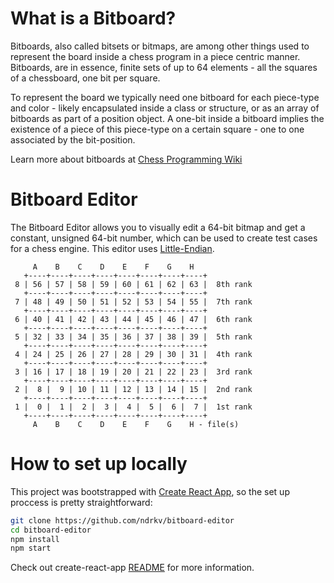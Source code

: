 # What is a Bitboard?

Bitboards, also called bitsets or bitmaps, are among other things used to represent the board inside a chess program in a piece centric manner. Bitboards, are in essence, finite sets of up to 64 elements - all the squares of a chessboard, one bit per square.

To represent the board we typically need one bitboard for each piece-type and color - likely encapsulated inside a class or structure, or as an array of bitboards as part of a position object. A one-bit inside a bitboard implies the existence of a piece of this piece-type on a certain square - one to one associated by the bit-position.

Learn more about bitboards at [Chess Programming Wiki](https://www.chessprogramming.org/Bitboards)

# Bitboard Editor

The Bitboard Editor allows you to visually edit a 64-bit bitmap and get a constant, unsigned 64-bit number, which can be used to create test cases for a chess engine. This editor uses [Little-Endian](https://www.chessprogramming.org/Little-endian).

```
     A    B    C    D    E    F    G    H
   +----+----+----+----+----+----+----+----+
 8 | 56 | 57 | 58 | 59 | 60 | 61 | 62 | 63 |  8th rank
   +----+----+----+----+----+----+----+----+
 7 | 48 | 49 | 50 | 51 | 52 | 53 | 54 | 55 |  7th rank
   +----+----+----+----+----+----+----+----+
 6 | 40 | 41 | 42 | 43 | 44 | 45 | 46 | 47 |  6th rank
   +----+----+----+----+----+----+----+----+
 5 | 32 | 33 | 34 | 35 | 36 | 37 | 38 | 39 |  5th rank
   +----+----+----+----+----+----+----+----+
 4 | 24 | 25 | 26 | 27 | 28 | 29 | 30 | 31 |  4th rank
   +----+----+----+----+----+----+----+----+
 3 | 16 | 17 | 18 | 19 | 20 | 21 | 22 | 23 |  3rd rank
   +----+----+----+----+----+----+----+----+
 2 |  8 |  9 | 10 | 11 | 12 | 13 | 14 | 15 |  2nd rank
   +----+----+----+----+----+----+----+----+
 1 |  0 |  1 |  2 |  3 |  4 |  5 |  6 |  7 |  1st rank
   +----+----+----+----+----+----+----+----+
     A    B    C    D    E    F    G    H - file(s)
```

# How to set up locally

This project was bootstrapped with [Create React App](https://github.com/facebook/create-react-app), so the set up proccess is pretty straightforward:

```bash
git clone https://github.com/ndrkv/bitboard-editor
cd bitboard-editor
npm install
npm start
```

Check out create-react-app [README](https://github.com/facebook/create-react-app/blob/master/README.md) for more information.
